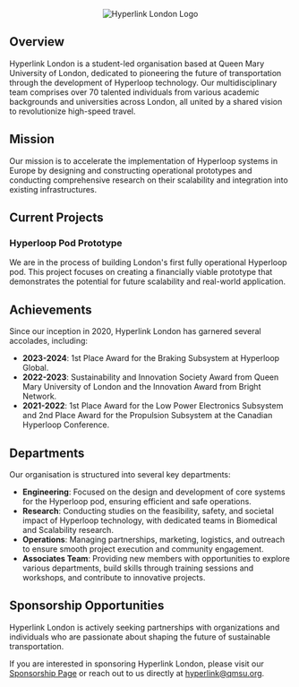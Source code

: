 <div align="center">

![Hyperlink London Logo](https://images.squarespace-cdn.com/content/v1/619932c46607983c02e7ce66/04415616-49c5-4975-bd8d-efb191161027/Hyperlink+-+NoBG.png?format=1500w)

</div>

## Overview

Hyperlink London is a student-led organisation based at Queen Mary University of London, dedicated to pioneering the future of transportation through the development of Hyperloop technology. Our multidisciplinary team comprises over 70 talented individuals from various academic backgrounds and universities across London, all united by a shared vision to revolutionize high-speed travel.

## Mission

Our mission is to accelerate the implementation of Hyperloop systems in Europe by designing and constructing operational prototypes and conducting comprehensive research on their scalability and integration into existing infrastructures.

## Current Projects

### Hyperloop Pod Prototype

We are in the process of building London's first fully operational Hyperloop pod. This project focuses on creating a financially viable prototype that demonstrates the potential for future scalability and real-world application.

## Achievements

Since our inception in 2020, Hyperlink London has garnered several accolades, including:

- **2023-2024**: 1st Place Award for the Braking Subsystem at Hyperloop Global.
- **2022-2023**: Sustainability and Innovation Society Award from Queen Mary University of London and the Innovation Award from Bright Network.
- **2021-2022**: 1st Place Award for the Low Power Electronics Subsystem and 2nd Place Award for the Propulsion Subsystem at the Canadian Hyperloop Conference.

## Departments

Our organisation is structured into several key departments:

- **Engineering**: Focused on the design and development of core systems for the Hyperloop pod, ensuring efficient and safe operations.
- **Research**: Conducting studies on the feasibility, safety, and societal impact of Hyperloop technology, with dedicated teams in Biomedical and Scalability research.
- **Operations**: Managing partnerships, marketing, logistics, and outreach to ensure smooth project execution and community engagement.
- **Associates Team**: Providing new members with opportunities to explore various departments, build skills through training sessions and workshops, and contribute to innovative projects.

## Sponsorship Opportunities

Hyperlink London is actively seeking partnerships with organizations and individuals who are passionate about shaping the future of sustainable transportation.

If you are interested in sponsoring Hyperlink London, please visit our [Sponsorship Page](https://www.hyperlinklondon.com/contact) or reach out to us directly at [hyperlink@qmsu.org](mailto:hyperlink@qmsu.org).


